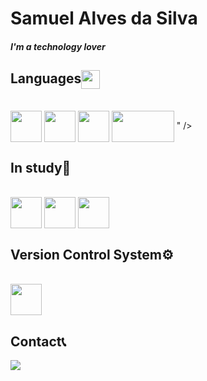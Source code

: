# Samuel Alves da Silva

#### *I'm a technology lover*

  
 ## Languages<img align="center" height="30em" src="https://cdn.jsdelivr.net/gh/devicons/devicon/icons/devicon/devicon-original.svg" />
<div style="display: inline_block"><br>
  
  <img align="center" height="50em" src="https://cdn.jsdelivr.net/gh/devicons/devicon/icons/html5/html5-original.svg" />
  <img align="center" height="50em" src="https://cdn.jsdelivr.net/gh/devicons/devicon/icons/css3/css3-original.svg" />
  <img align="center" height="50em" src="https://cdn.jsdelivr.net/gh/devicons/devicon/icons/javascript/javascript-original.svg" />
  <img align="center" height="50em" src="<svg xmlns="http://www.w3.org/2000/svg" x="0px" y="0px" width="100" height="100" viewBox="0 0 50 50">
<path d="M 25 12 C 18.507813 12 12.621094 13.359375 8.273438 15.628906 C 3.925781 17.898438 1 21.167969 1 25 C 1 28.832031 3.925781 32.101563 8.273438 34.371094 C 12.621094 36.640625 18.507813 38 25 38 C 31.492188 38 37.378906 36.640625 41.726563 34.371094 C 46.074219 32.101563 49 28.832031 49 25 C 49 21.167969 46.074219 17.898438 41.726563 15.628906 C 37.378906 13.359375 31.492188 12 25 12 Z M 25 14 C 31.210938 14 36.824219 15.324219 40.800781 17.402344 C 44.777344 19.476563 47 22.203125 47 25 C 47 27.796875 44.777344 30.523438 40.800781 32.597656 C 36.824219 34.675781 31.210938 36 25 36 C 18.789063 36 13.175781 34.675781 9.199219 32.597656 C 5.222656 30.523438 3 27.796875 3 25 C 3 22.203125 5.222656 19.476563 9.199219 17.402344 C 13.175781 15.324219 18.789063 14 25 14 Z M 22.507813 16 L 20 28 L 22.625 28 L 23.890625 22 L 25.988281 22 C 26.65625 22 27.101563 22.109375 27.308594 22.332031 C 27.511719 22.554688 27.554688 22.976563 27.4375 23.582031 L 26.480469 28 L 29.144531 28 L 30.183594 23.222656 C 30.40625 22.078125 30.238281 21.238281 29.683594 20.726563 C 29.117188 20.207031 28.121094 20 26.636719 20 L 24.296875 20 L 25.128906 16 Z M 11 20 L 8.972656 31 L 11.617188 31 L 12.144531 28 L 13.792969 28 C 17.238281 28 19.113281 27.203125 19.8125 24.246094 C 20.414063 21.703125 18.875 20 16.332031 20 Z M 32 20 L 29.972656 31 L 32.617188 31 L 33.144531 28 L 34.792969 28 C 38.238281 28 40.113281 27.203125 40.8125 24.246094 C 41.414063 21.703125 39.875 20 37.332031 20 Z M 13.273438 22 L 15.332031 22 C 17.042969 22 17.402344 22.769531 17.3125 23.625 C 17.082031 25.832031 15.707031 26 14.230469 26 L 12.515625 26 Z M 34.273438 22 L 36.332031 22 C 38.042969 22 38.402344 22.769531 38.3125 23.625 C 38.082031 25.832031 36.707031 26 35.230469 26 L 33.515625 26 Z"></path>
</svg>" />

</div>
 
   ## In study📖
 <div style="display: inline_block"><br>
   <img align="center" height="50em" src="https://cdn.jsdelivr.net/gh/devicons/devicon/icons/mysql/mysql-original.svg" />
   <img align="center" height="50em" src="https://cdn.jsdelivr.net/gh/devicons/devicon/icons/react/react-original.svg" />
   <img align="center" height="50em" src="https://cdn.jsdelivr.net/gh/devicons/devicon/icons/nodejs/nodejs-original.svg" />
   
 </div>
 
 ## Version Control System⚙️
 <div style="display: inline_block"><br>
   <img align="center" height= 50em" src="https://cdn.jsdelivr.net/gh/devicons/devicon/icons/git/git-original.svg" />
 </div>
 

 ## Contact📞
<div>
 <a href="mailto:samuel.alvyys@gmail.com" target="_blank"> <img src="https://img.shields.io/badge/Gmail-D14836?style=for-the-badge&logo=gmail&logoColor=white" /> </a>
 </div
